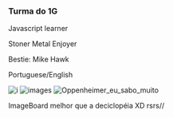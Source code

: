 ### Turma do 1G

Javascript learner

Stoner Metal Enjoyer

Bestie: Mike Hawk

Portuguese/English
    
![i](https://github.com/user-attachments/assets/fa1d6379-5b99-49bb-84b7-a1c5d524c868) ![images](https://github.com/user-attachments/assets/24fa274a-805b-445e-86f1-4c3d162b8922) ![Oppenheimer_eu_sabo_muito](https://github.com/user-attachments/assets/1986c137-da60-4d3d-9b7f-3a29c53235b3) 

ImageBoard melhor que a deciclopéia XD rsrs//




